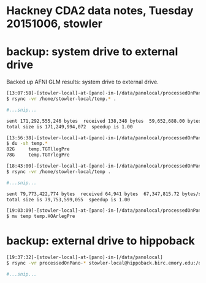 # Hackney CDA2 data notes, Tuesday 20151006, stowler

# backup: system drive to external drive

Backed up AFNI GLM results: system drive to external drive.

```bash
[13:07:58]-[stowler-local]-at-[pano]-in-[/data/panolocal/processedOnPano-hackney]
$ rsync -vr /home/stowler-local/temp.* .

#...snip...

sent 171,292,555,246 bytes  received 138,348 bytes  59,652,688.00 bytes/sec
total size is 171,249,994,072  speedup is 1.00

[13:56:38]-[stowler-local]-at-[pano]-in-[/data/panolocal/processedOnPano-hackney]
$ du -sh temp.*
82G     temp.TGTllegPre
78G     temp.TGTrlegPre

[18:43:00]-[stowler-local]-at-[pano]-in-[/data/panolocal/processedOnPano-hackney]
$ rsync -vr /home/stowler-local/temp .

#...snip...

sent 79,773,422,774 bytes  received 64,941 bytes  67,347,815.72 bytes/sec
total size is 79,753,599,055  speedup is 1.00

[19:03:09]-[stowler-local]-at-[pano]-in-[/data/panolocal/processedOnPano-hackney]
$ mv temp temp.HOArlegPre
```


# backup: external drive to hippoback

```bash
[19:37:32]-[stowler-local]-at-[pano]-in-[/data/panolocal]
$ rsync -vr processedOnPano-* stowler-local@hippoback.birc.emory.edu:/data/backup/Atlanta/stowlerWIP/sharedReadOnly/

#...snip...

```
